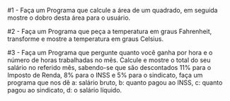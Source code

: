 #1 - Faça um Programa que calcule a área de um quadrado, em seguida mostre o dobro desta área para o usuário.

#2 - Faça um Programa que peça a temperatura em graus Fahrenheit, transforme e mostre a temperatura em graus Celsius.

#3 - Faça um Programa que pergunte quanto você ganha por hora e o número de horas trabalhadas no mês. Calcule e mostre o total do seu salário no referido mês, sabendo-se que são descontados 11% para o Imposto de Renda, 8% para o INSS e 5% para o sindicato, faça um programa que nos dê a: salário bruto, b: quanto pagou ao INSS, c: quanto pagou ao sindicato, d: o salário líquido.